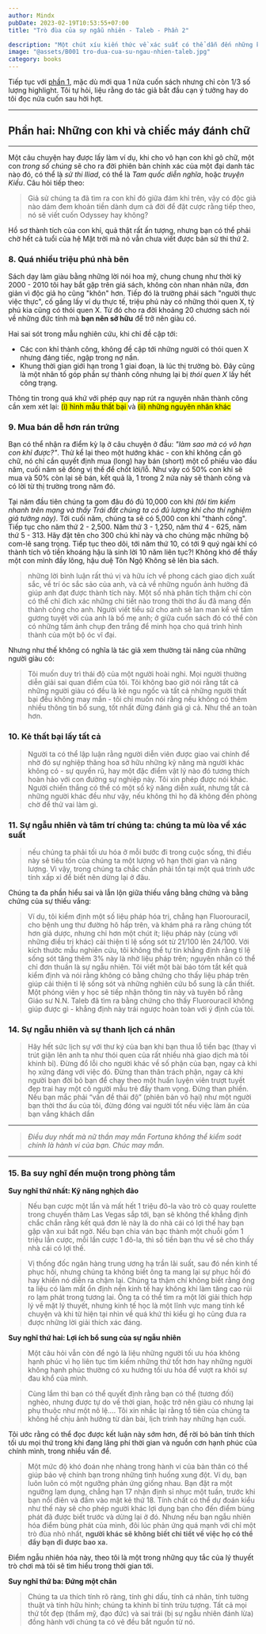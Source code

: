 ```yaml
---
author: Mindx
pubDate: 2023-02-19T10:53:55+07:00
title: "Trò đùa của sự ngẫu nhiên - Taleb - Phần 2"

description: "Một chút xíu kiến thức về xác suất có thể dẫn đến những kết quả tệ hại hơn rất nhiều so với việc không hề biết gì về xác suất."
image: "@assets/B001 tro-dua-cua-su-ngau-nhien-taleb.jpg"
category: books
---
```


Tiếp tục với [phần 1](./b001-tro-dua-cua-su-ngau-nhien-taleb), mặc dù mới qua 1 nửa cuốn sách nhưng chỉ còn 1/3 số lượng highlight. Tôi tự hỏi, liệu rằng do tác giả bắt đầu cạn ý tưởng hay do tôi đọc nửa cuốn sau hời hợt. 


---
## Phần hai: Những con khỉ và chiếc máy đánh chữ
---

Một câu chuyện hay được lấy làm ví dụ, khi cho vô hạn con khỉ gõ chữ, một con _trong số chúng_ sẽ cho ra đời phiên bản chính xác của một đại danh tác nào đó, có thể là _sử thi Iliad_, có thể là _Tam quốc diễn nghĩa_, hoặc _truyện Kiều_. Câu hỏi tiếp theo:

> Giả sử chúng ta đã tìm ra con khỉ đó giữa đám khỉ trên, vậy có độc giả nào dám đem khoản tiền dành dụm cả đời để đặt cược rằng tiếp theo, nó sẽ viết cuốn Odyssey hay không?

Hồ sơ thành tích của con khỉ, quả thật rất ấn tượng, nhưng bạn có thể phải chờ hết cả tuổi của hệ Mặt trời mà nó vẫn chưa viết được bản sử thi thứ 2.

### 8. Quá nhiều triệu phú nhà bên

Sách dạy làm giàu bằng những lời nói hoa mỹ, chung chung như thời kỳ 2000 - 2010 tôi hay bắt gặp trên giá sách, không còn nhan nhản nữa, đơn giản vì độc giả họ cũng "khôn" hơn. Tiếp đó là trường phái sách "người thực việc thực", cố gắng lấy ví dụ thực tế, triệu phú này có những thói quen X, tỷ phú kia cũng có thói quen X. Từ đó cho ra đời khoảng 20 chương sách nói về những đức tính mà **bạn nên sở hữu** để trở nên giàu có.

Hai sai sót trong mẫu nghiên cứu, khi chỉ đề cập tới:
- Các con khỉ thành công, không đề cập tới những người có thói quen X nhưng đáng tiếc, ngập trong nợ nần.
- Khung thời gian giới hạn trong 1 giai đoạn, là lúc thị trường bò. Đây cũng là một nhân tố góp phần sự thành công nhưng lại bị _thói quen X_ lấy hết công trạng.

Thông tin trong quá khứ với phép quy nạp rút ra nguyên nhân thành công cần xem xét lại: <mark>(i) hình mẫu thất bại </mark> và <mark>(ii) những nguyên nhân khác  </mark>

### 9. Mua bán dễ hơn rán trứng

Bạn có thể nhận ra điểm kỳ lạ ở câu chuyện ở đầu: _"làm sao mà có vô hạn con khỉ được?"_. Thử kể lại theo một hướng khác - con khỉ không cần gõ chữ, nó chỉ cần quyết định mua (long) hay bán (short) một cổ phiếu vào đầu năm, cuối năm sẽ đóng vị thế để chốt lời/lỗ. Như vậy có 50% con khỉ sẽ mua và 50% còn lại sẽ bán, kết quả là, 1 trong 2 nửa này sẽ thành công và có lời từ thị trường trong năm đó.

Tại năm đầu tiên chúng ta gom đâu đó đủ 10,000 con khỉ _(tôi tìm kiếm nhanh trên mạng và thấy Trái đất chúng ta có đủ lượng khỉ cho thí nghiệm giả tưởng này)_. Tới cuối năm, chúng ta sẽ có 5,000 con khỉ "thành công". Tiếp tục cho năm thứ 2 - 2,500. Năm thứ 3 - 1,250, năm thứ 4 - 625, năm thứ 5 - 313. Hãy đặt tên cho 300 chú khỉ này và cho chúng mặc những bộ com-lê sang trọng. Tiếp tục theo dõi, tới năm thứ 10, có tới 9 quý ngài khỉ có thành tích vô tiền khoáng hậu là sinh lời 10 năm liên tục?! Không khó để thấy một con mình đầy lông, hậu duệ Tôn Ngộ Không sẽ lên bìa sách.

> những lời bình luận rất thú vị và hữu ích về phong cách giao dịch xuất sắc, về trí óc sắc sảo của anh, và cả về những nguồn ảnh hưởng đã giúp anh đạt được thành tích này. Một số nhà phân tích thậm chí còn có
thể chỉ đích xác những chi tiết nào trong thời thơ ấu đã mang đến thành công cho anh. Người viết tiểu sử cho anh sẽ lan man kể về tấm gương tuyệt vời của anh là bố mẹ anh; ở giữa cuốn sách đó có
thể còn có những tấm ảnh chụp đen trắng để minh họa cho quá trình hình thành của một bộ óc vĩ đại. 

Nhưng như thế không có nghĩa là tác giả xem thường tài năng của những người giàu có:
> Tôi muốn duy trì thái độ của một người hoài nghi. Mọi người thường diễn giải sai quan điểm của tôi. Tôi không bao giờ nói rằng tất cả những người giàu có đều là kẻ ngu ngốc và tất cả những người thất bại đều không
may mắn - tôi chỉ muốn nói rằng nếu không có thêm nhiều thông tin bổ sung, tốt nhất đừng đánh giá gì cả. Như thế an toàn hơn.

### 10. Kẻ thất bại lấy tất cả

> Người ta có thể lập luận rằng người diễn viên được giao vai chính để nhờ đó sự nghiệp thăng hoa sở hữu những kỹ năng mà người khác không có - sự quyến rũ, hay một đặc điểm vật lý nào đó tương thích hoàn hảo với con đường sự nghiệp này. Tôi xin phép được nói khác. Người chiến thắng có thể có một số kỹ năng diễn
xuất, nhưng tất cả những người khác đều như vậy, nếu không thì họ đã không đến phòng chờ để thử vai làm gì.

### 11. Sự ngẫu nhiên và tâm trí chúng ta: chúng ta mù lòa về xác suất

> nếu chúng ta phải tối ưu hóa ở mỗi bước đi trong cuộc sống, thì điều này sẽ tiêu tốn của chúng ta một lượng vô hạn thời gian và năng lượng. Vì vậy, trong chúng ta chắc chắn phải tồn tại một quá trình ước tính xấp xỉ để biết nên dừng lại ở đâu.

Chúng ta đa phần hiểu sai và lẫn lộn giữa thiếu vắng bằng chứng và bằng chứng của sự thiếu vắng:

> Ví dụ, tôi kiểm định một số liệu pháp hóa trị, chẳng hạn Fluorouracil, cho 
bệnh ung thư đường hô hấp trên, và khám phá ra rằng chúng tốt hơn giả dược, nhưng chỉ hơn một chút ít; liệu pháp này (cùng với những điều trị khác) cải thiện tỉ lệ sống sót từ 21/100 lên 24/100. Với kích thước mẫu nghiên cứu, tôi không thể tự tin khẳng định rằng tỉ lệ sống sót tăng thêm 3% này là nhờ liệu pháp trên; nguyên
nhân có thể chỉ đơn thuần là sự ngẫu nhiên. Tôi viết một bài báo tóm tắt kết quả kiểm định và nói rằng không có bằng chứng cho thấy liệu pháp trên giúp cải thiện tỉ lệ sống sót và những nghiên cứu bổ sung là cần thiết. Một phóng viên y học sẽ tiếp nhận thông tin này và tuyên bố rằng Giáo sư N.N. Taleb đã tìm ra bằng chứng
cho thấy Fluorouracil không giúp được gì - khẳng định này trái ngược hoàn toàn với ý định của tôi.

### 14. Sự ngẫu nhiên và sự thanh lịch cá nhân

> Hãy hết sức lịch sự với thư ký của bạn khi bạn thua lỗ tiền bạc (thay vì trút giận lên anh ta như thói quen của rất nhiều nhà giao dịch mà tôi khinh bỉ). Đừng đổ lỗi cho người khác về số phận của bạn, ngay cả khi họ xứng đáng với việc đó. Đừng than thân trách phận, ngay cả khi người bạn đời bỏ bạn để chạy theo một huấn luyện viên trượt tuyết đẹp trai hay một cô người mẫu trẻ đầy tham vọng. Đừng than phiền. Nếu bạn mắc phải “vấn đề thái độ” (phiên bản vô hại) như một người bạn thời thơ ấu của tôi, đừng đóng vai người tốt
nếu việc làm ăn của bạn vắng khách dần 

___
> _Điều duy nhất mà nữ thần may mắn Fortuna không thể kiểm soát chính là hành vi của bạn. Chúc may mắn._
___

### 15. Ba suy nghĩ đến muộn trong phòng tắm

**Suy nghĩ thứ nhất: Kỹ năng nghịch đảo**

> Nếu bạn cược một lần và mất hết 1 triệu đô-la vào trò cò quay roulette trong chuyến thăm Las Vegas sắp tới, bạn sẽ không thể khẳng định chắc chắn rằng kết quả đơn lẻ này là do nhà cái có lợi thế hay bạn gặp vận xui bất ngờ. Nếu bạn chia ván bạc thành một chuỗi gồm 1 triệu lần cược, mỗi lần cược 1 đô-la, thì số tiền bạn thu về sẽ cho thấy nhà cái có lợi thế.

> Vị thống đốc ngân hàng trung ương hạ trần lãi suất, sau đó nền kinh tế phục hồi, nhưng chúng ta không biết ông ta mang lại sự phục hồi đó hay khiến nó diễn ra chậm lại. Chúng ta thậm chí không biết rằng ông ta liệu có làm mất ổn định nền kinh tế hay không khi làm tăng cao rủi ro lạm phát trong tương lai. Ông ta có thể tìm ra một lời giải thích hợp lý về mặt lý thuyết, nhưng kinh tế học là một lĩnh vực mang tính kể chuyện và khi từ hiện tại nhìn về quá khứ thì kiểu gì họ cũng đưa ra được những lời giải thích xác đáng.

**Suy nghĩ thứ hai: Lợi ích bổ sung của sự ngẫu nhiên**

> Một câu hỏi vẫn còn để ngỏ là liệu những người tối ưu hóa không hạnh phúc vì họ liên tục tìm kiếm những thứ tốt hơn hay những người không hạnh phúc thường có xu hướng tối ưu hóa để vượt ra khỏi sự đau khổ của mình. 

> Cùng lắm thì bạn có thể quyết định rằng bạn có thể (tương đối) nghèo, nhưng được tự do về thời gian, hoặc
trở nên giàu có nhưng lại phụ thuộc như một nô lệ.... Tôi xin nhắc lại rằng tổ tiên của chúng ta không hề chịu ảnh hưởng từ dàn bài, lịch trình hay những hạn cuối.

Tôi ước rằng có thể đọc được kết luận này sớm hơn, để rời bỏ bản tính thích tối ưu mọi thứ trong khi đang lãng phí thời gian và nguồn cơn hạnh phúc của chính mình, trong nhiều vấn để.

> Một mức độ khó đoán nhẹ nhàng trong hành vi của bản thân có thể giúp bảo vệ chính bạn trong những tình huống xung đột. Ví dụ, bạn luôn luôn có một ngưỡng phản ứng giống nhau. Bạn đặt ra một ngưỡng lạm dụng, chẳng hạn 17 nhận định sỉ nhục một tuần, trước khi bạn nổi điên và đấm vào mặt kẻ thứ 18. Tính chất có thể dự đoán kiểu như thế này sẽ cho phép người khác lợi dụng bạn cho đến điểm bùng phát đã được biết trước và dừng lại ở đó. Nhưng nếu bạn ngẫu nhiên hóa điểm bùng phát của mình, đôi lúc phản ứng quá mạnh với chỉ một trò đùa nhỏ nhất, **người khác sẽ không biết chi tiết về việc họ có thể đẩy bạn đi được bao xa.**

Điểm ngẫu nhiên hóa này, theo tôi là một trong những quy tắc của lý thuyết trò chơi mà tôi sẽ tìm hiểu trong thời gian tới.

**Suy nghĩ thứ ba: Đứng một chân**

> Chúng ta ưa thích tính rõ ràng, tính ghi dấu, tính cá nhân, tính tường thuật và tính hữu hình; chúng ta khinh bỉ tính trừu tượng. Tất cả mọi thứ tốt đẹp (thẩm mỹ, đạo đức) và sai trái (bị sự ngẫu nhiên đánh lừa) đồng hành với chúng ta có vẻ đều bắt nguồn từ nó.